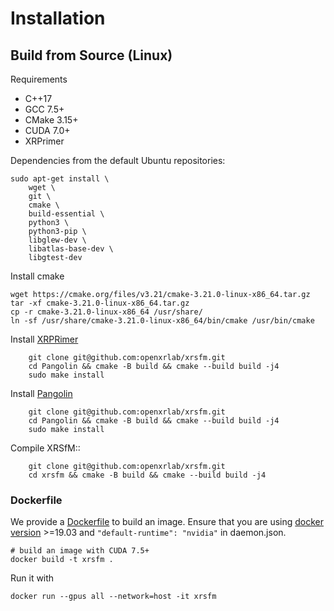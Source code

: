 

# Installation

## Build from Source (Linux) 

Requirements
+ C++17
+ GCC 7.5+
+ CMake 3.15+
+ CUDA 7.0+
+ XRPrimer

Dependencies from the default Ubuntu repositories:

    sudo apt-get install \
        wget \
        git \
        cmake \
        build-essential \
        python3 \
        python3-pip \
        libglew-dev \
        libatlas-base-dev \
        libgtest-dev
    

Install cmake
```shell
wget https://cmake.org/files/v3.21/cmake-3.21.0-linux-x86_64.tar.gz
tar -xf cmake-3.21.0-linux-x86_64.tar.gz
cp -r cmake-3.21.0-linux-x86_64 /usr/share/
ln -sf /usr/share/cmake-3.21.0-linux-x86_64/bin/cmake /usr/bin/cmake
```

Install [XRPRimer](https://github.com/openxrlab/xrprimer)
```shell
    git clone git@github.com:openxrlab/xrsfm.git
    cd Pangolin && cmake -B build && cmake --build build -j4 
    sudo make install
```

Install [Pangolin](git@github.com:stevenlovegrove/Pangolin.git)
```shell
    git clone git@github.com:openxrlab/xrsfm.git
    cd Pangolin && cmake -B build && cmake --build build -j4 
    sudo make install
```

Compile XRSfM::
```shell
    git clone git@github.com:openxrlab/xrsfm.git
    cd xrsfm && cmake -B build && cmake --build build -j4
```

### Dockerfile

We provide a [Dockerfile](../../Dockerfile) to build an image. Ensure that you are using [docker version](https://docs.docker.com/engine/install/) >=19.03 and `"default-runtime": "nvidia"` in daemon.json.

```shell
# build an image with CUDA 7.5+
docker build -t xrsfm .
```

Run it with

```shell
docker run --gpus all --network=host -it xrsfm
